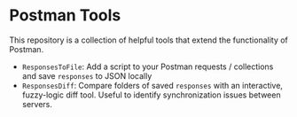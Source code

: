 # Postman Tools

This repository is a collection of helpful tools that extend the functionality of Postman.

- `ResponsesToFile`: Add a script to your Postman requests / collections and save `responses` to JSON locally
- `ResponsesDiff`: Compare folders of saved `responses` with an interactive, fuzzy-logic diff tool. Useful to identify synchronization issues between servers.
